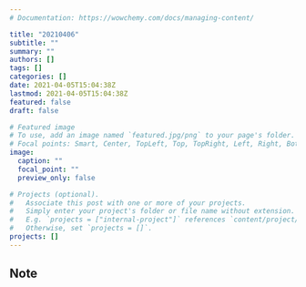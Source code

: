 ```yaml
---
# Documentation: https://wowchemy.com/docs/managing-content/

title: "20210406"
subtitle: ""
summary: ""
authors: []
tags: []
categories: []
date: 2021-04-05T15:04:38Z
lastmod: 2021-04-05T15:04:38Z
featured: false
draft: false

# Featured image
# To use, add an image named `featured.jpg/png` to your page's folder.
# Focal points: Smart, Center, TopLeft, Top, TopRight, Left, Right, BottomLeft, Bottom, BottomRight.
image:
  caption: ""
  focal_point: ""
  preview_only: false

# Projects (optional).
#   Associate this post with one or more of your projects.
#   Simply enter your project's folder or file name without extension.
#   E.g. `projects = ["internal-project"]` references `content/project/deep-learning/index.md`.
#   Otherwise, set `projects = []`.
projects: []
---
```


## Note

